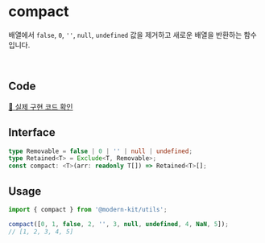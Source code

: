# compact 

배열에서 `false`, `0`, `''`, `null`, `undefined` 값을 제거하고 새로운 배열을 반환하는 함수입니다.

<br/>

## Code
[🔗 실제 구현 코드 확인](https://github.com/modern-agile-team/modern-kit/blob/main/packages/utils/src/array/compact/index.ts)

## Interface
```ts title="typescript"
type Removable = false | 0 | '' | null | undefined;
type Retained<T> = Exclude<T, Removable>;
const compact: <T>(arr: readonly T[]) => Retained<T>[];
```

## Usage 
```ts title="typescript"
import { compact } from '@modern-kit/utils';

compact([0, 1, false, 2, '', 3, null, undefined, 4, NaN, 5]);
// [1, 2, 3, 4, 5]
```